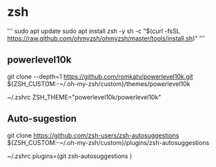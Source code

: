 # zsh
'''
sudo apt update
sudo apt install zsh -y
sh -c "$(curl -fsSL https://raw.github.com/ohmyzsh/ohmyzsh/master/tools/install.sh)"
'''
## powerlevel10k

git clone --depth=1 https://github.com/romkatv/powerlevel10k.git ${ZSH_CUSTOM:-~/.oh-my-zsh/custom}/themes/powerlevel10k

~/.zshrc
ZSH_THEME="powerlevel10k/powerlevel10k"

## Auto-sugestion 

git clone https://github.com/zsh-users/zsh-autosuggestions ${ZSH_CUSTOM:-~/.oh-my-zsh/custom}/plugins/zsh-autosuggestions

~/.zshrc
plugins=(git zsh-autosuggestions <optional-other-plugins>)

